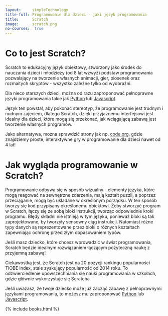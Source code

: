 ```yaml
---
layout:     simpleTechnology
title-full: Programowanie dla dzieci - jaki język programowania
title:      Scratch
image:      scratch.png
no-courses:  true
---
```


# Co to jest Scratch?

Scratch to edukacyjny język obiektowy, stworzony jako środek do nauczania dzieci i młodzieży (od 8 lat wzwyż) podstaw programowania pozwalający na tworzenie własnych animacji, gier, piosenek oraz rozmaitych skryptów - wszystko zależne tylko od wyobraźni.

Dla nieco starszych dzieci, można od razu zaproponować pełnoprawne języki programowania takie jak [Python](/technologie/python) lub [Javascript](/technologie/javascript).

Język ten powstał, aby pokonać stereotyp, że programowanie jest trudnym i nudnym zajęciem, dlatego Scratch, dzięki przyjaznemu interfejsowi jest idealny dla dzieci, które mogą się przekonać, jak wciągającą zabawą jest tworzenie własnych programów.

Jako alternatywa, można sprawdzić strony jak np. [code.org](https://studio.code.org/courses), gdzie znajdziemy proste, interaktywne gry w programowanie dla dzieci nawet od 4 lat!

# Jak wygląda programowanie w Scratch?

Programowanie odbywa się w sposób wizualny - elementy języka, które mogą reagować na zewnętrzne zdarzenia, mają kształt puzzli, a poprzez przeciąganie, mogą być układane w określonym porządku. W ten sposób tworzy się kod przypisany określonemu obiektowi. Żeby stworzyć program w Scratch, łączy się ze sobą bloki instrukcji, tworząc odpowiednie kroki programu. Błędy składni nie istnieją w tym języku, ponieważ bloki są tak zaprojektowane, by tworzyły sensowny ciąg instrukcji. Natomiast różne typy danych są reprezentowane przez bloki o różnych kształtach zapewniając ochronę przed złym dopasowaniem typów.

Jeśli masz dziecko, które chcesz wprowadzić w świat programowania, Scratch będzie idealnym rozwiązaniem łączącym pożyteczną naukę z przyjemną zabawą!

Ciekawostką jest, że Scratch jest na 20 pozycji rankingu popularności TIOBE index, stale zyskujący popularność od 2014 roku. To odzwierciedlenie upowszechniania się nauki programowania w szkołach, gdzie głównie wykorzystuje się Scratcha.

Jeśli uważasz, że twoje dziecko może już zacząć zabawę z pełnoprawnymi językami programowania, to możesz mu zaproponować [Python](/technologie/python) lub [Javascript](/technologie/javascript).

{% include books.html %}
